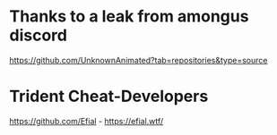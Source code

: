 # Thanks to a leak from amongus discord
https://github.com/UnknownAnimated?tab=repositories&type=source


# Trident Cheat-Developers
https://github.com/Efial - https://efial.wtf/

